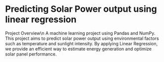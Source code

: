 # Predicting Solar Power output using linear regression
Project Overview\n
A machine learning project using Pandas and NumPy.
This project aims to predict solar power output using environmental factors such as temperature and sunlight intensity. By applying Linear Regression, we provide an efficient way to estimate energy generation and optimize solar panel performance.

